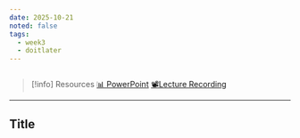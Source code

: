 ```yaml
---
date: 2025-10-21
noted: false
tags:
  - week3
  - doitlater
---
```

```table-of-contents
```

> [!info] Resources
> [📊 PowerPoint]()
> [📽️Lecture Recording]()

---
## Title

